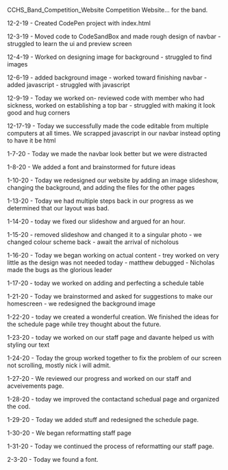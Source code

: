 CCHS_Band_Competition_Website
Competition Website... for the band.

12-2-19 - Created CodePen project with index.html

12-3-19 - Moved code to CodeSandBox and made rough design of navbar - struggled to learn the ui and preview screen

12-4-19 - Worked on designing image for background - struggled to find images

12-6-19 - added background image - worked toward finishing navbar - added javascript - struggled with javascript

12-9-19 - Today we worked on- reviewed code with member who had sickness, worked on establishing a top bar - struggled with making it look good and hug corners

12-17-19 - Today we successfully made the code editable from multiple computers at all times. We scrapped javascript in our navbar instead opting to have it be html

1-7-20 - Today we made the navbar look better but we were distracted

1-8-20 - We added a font and brainstormed for future ideas

1-10-20 - Today we redesigned our website by adding an image slideshow, changing the background, and adding the files for the other pages

1-13-20 - Today we had multiple steps back in our progress as we determined that our layout was bad.

1-14-20 - today we fixed our slideshow and argued for an hour.

1-15-20 - removed slideshow and changed it to a singular photo - we changed colour scheme back - await the arrival of nicholous

1-16-20 - Today we began working on actual content - trey worked on very little as the design was not needed today - matthew debugged - Nicholas made the bugs as the glorious leader

1-17-20 - today we worked on adding and perfecting a schedule table

1-21-20 - Today we brainstormed and asked for suggestions to make our homescreen - we redesigned the background image

1-22-20 - today we created a wonderful creation. We finished the ideas for the schedule page while trey thought about the future.

1-23-20 - today we worked on our staff page and davante helped us with styling our text

1-24-20 - Today the group worked together to fix the problem of our screen not scrolling, mostly nick i will admit.

1-27-20 - We reviewed our progress and worked on our staff and acveivements page.

1-28-20 - today we improved the contactand schedual page and organized the cod.

1-29-20 - Today we added stuff and redesigned the schedule page.

1-30-20 - We began reformatting staff page

1-31-20 - Today we continued the process of reformatting our staff page.

2-3-20 - Today we found a font.
